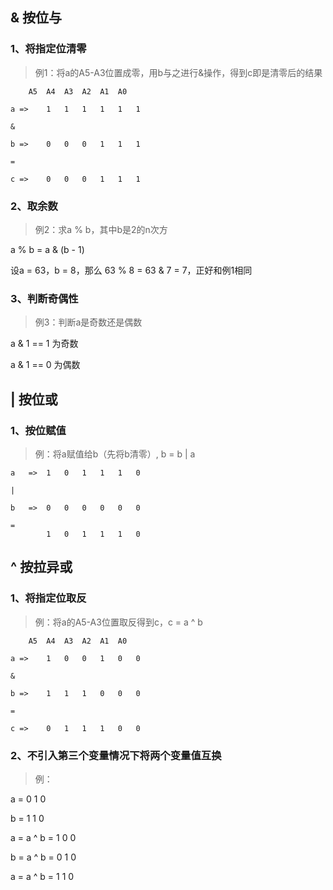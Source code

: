 ## & 按位与
### 1、将指定位清零
> 例1：将a的A5-A3位置成零，用b与之进行&操作，得到c即是清零后的结果

		A5	A4	A3	A2	A1	A0

	a =>	1	1	1	1	1	1

	&

	b =>	0	0	0	1	1	1

	=

	c =>	0	0	0	1	1	1

### 2、取余数
> 例2：求a % b，其中b是2的n次方

a % b = a & (b - 1)

设a = 63，b = 8，那么 63 % 8 = 63 & 7 = 7，正好和例1相同

### 3、判断奇偶性
> 例3：判断a是奇数还是偶数

a & 1 == 1 为奇数

a & 1 == 0 为偶数

## | 按位或
### 1、按位赋值
> 例：将a赋值给b（先将b清零）, b = b | a

	a	=>	1	0	1	1	1	0

	|

	b	=>	0	0	0	0	0	0

	=
			1	0	1	1	1	0


## ^ 按拉异或
### 1、将指定位取反
> 例：将a的A5-A3位置取反得到c，c = a ^ b

		A5	A4	A3	A2	A1	A0
		
	a =>	1	0	0	1	0	0

	&

	b =>	1	1	1	0	0	0

	=

	c =>	0	1	1	1	0	0


### 2、不引入第三个变量情况下将两个变量值互换
> 例：

a = 0 1 0

b = 1 1 0

a = a ^ b = 1 0 0

b = a ^ b = 0 1 0

a = a ^ b = 1 1 0
